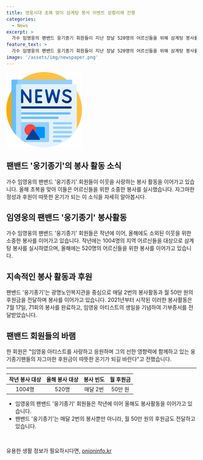 ```yaml
---
title: 영웅시대 초복 맞이 삼계탕 봉사 이벤트 성황리에 진행
categories:
  - News
excerpt: >
  가수 임영웅의 팬밴드 웅기종기 회원들이 지난 장날 520명의 어르신들을 위해 삼계탕 봉사를 실시했다. 그들은 광명 노인 복지관에서 매월 2회의 봉사뿐만 아니라 월 50만 원의 후원금을 전달하며 봉사를 이어가고 있다. 팬들은 임영웅 아티스트의 영향력에 함께하며 자그마한 후원금이 따뜻한 온기가 되길 바란다고 전했다.
feature_text: >
  가수 임영웅의 팬밴드 웅기종기 회원들이 지난 장날 520명의 어르신들을 위해 삼계탕 봉사를 실시했다. 그들은 광명 노인 복지관에서 매월 2회의 봉사뿐만 아니라 월 50만 원의 후원금을 전달하며 봉사를 이어가고 있다. 팬들은 임영웅 아티스트의 영향력에 함께하며 자그마한 후원금이 따뜻한 온기가 되길 바란다고 전했다.
image: '/assets/img/newspaper.png'
---
```


<p><img src="/assets/img/newspaper.png" alt="kimp 속보" /></p>

<h2 data-ke-size="size26">팬밴드 '웅기종기'의 봉사 활동 소식</h2>

<p data-ke-size="size16">가수 임영웅의 팬밴드 '웅기종기' 회원들이 이웃을 사랑하는 봉사 활동을 이어가고 있습니다. 올해 초복을 맞아 이들은 어르신들을 위한 소중한 봉사를 실시했습니다. 자그마한 정성과 후원이 따뜻한 온기가 되는 이 소식을 자세히 알아봅시다.</p>

<h2 data-ke-size="size24">임영웅의 팬밴드 '웅기종기' 봉사활동</h2>

<p data-ke-size="size16">가수 임영웅의 팬밴드 '웅기종기' 회원들은 작년에 이어, 올해에도 소외된 이웃을 위한 소중한 봉사를 이어가고 있습니다. 작년에는 1004명의 지역 어르신들을 대상으로 삼계탕 봉사를 실시하였으며, 올해에는 520명의 어르신들을 위한 봉사를 이어가고 있습니다.</p>

<h2 data-ke-size="size24">지속적인 봉사 활동과 후원</h2>

<p data-ke-size="size16">팬밴드 '웅기종기'는 광명노인복지관을 중심으로 매달 2번의 봉사활동과 월 50만 원의 후원금을 전달하며 봉사를 이어가고 있습니다. 2021년부터 시작된 이러한 봉사활동은 7월 17일, 71회의 봉사를 완료하고, 임영웅 아티스트의 생일을 기념하여 기부증서를 전달받았습니다.</p>

<h2 data-ke-size="size24">팬밴드 회원들의 바램</h2>

<p data-ke-size="size16">한 회원은 "임영웅 아티스트를 사랑하고 응원하며 그의 선한 영향력에 함께하고 있는 웅기종기팬들의 자그마한 후원금이 따뜻한 온기가 되길 바란다"고 전했습니다.</p>

<hr>

<table>
  <thead>
    <tr>
      <th style="text-align: center;">작년 봉사 대상</th>
      <th style="text-align: center;">올해 봉사 대상</th>
      <th style="text-align: center;">봉사 빈도</th>
      <th style="text-align: center;">월 후원금</th>
    </tr>
  </thead>
  <tbody>
    <tr>
      <td style="text-align: center;">1004명</td>
      <td style="text-align: center;">520명</td>
      <td style="text-align: center;">매달 2번</td>
      <td style="text-align: center;">50만 원</td>
    </tr>
  </tbody>
</table>

<ul>
  <li>임영웅의 팬밴드 '웅기종기' 회원들은 작년에 이어 올해도 봉사활동을 이어가고 있습니다.</li>
  <li>팬밴드 '웅기종기'는 매달 2번의 봉사뿐만 아니라, 월 50만 원의 후원금도 전달하고 있습니다.</li>
</ul>

<p data-ke-size="size16">&nbsp;</p>
유용한 생활 정보가 필요하시다면, <a href="https://onioninfo.kr" rel="dofollow">onioninfo.kr</a>


